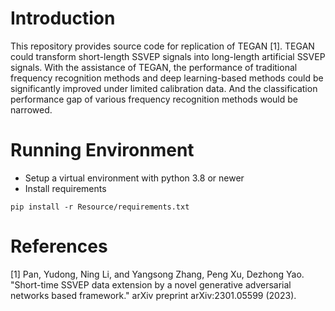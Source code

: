 # Introduction
This repository provides source code for replication of TEGAN [1]. TEGAN could transform short-length SSVEP signals into long-length artificial SSVEP signals. With the assistance of TEGAN, the performance of traditional frequency recognition methods and deep learning-based methods could be significantly improved under limited calibration data. And the classification performance gap of various frequency recognition methods would be narrowed.

# Running Environment
* Setup a virtual environment with python 3.8 or newer
* Install requirements

```
pip install -r Resource/requirements.txt
```

# References
[1] Pan, Yudong, Ning Li, and Yangsong Zhang, Peng Xu, Dezhong Yao. "Short-time SSVEP data extension by a novel generative adversarial networks based framework." arXiv preprint arXiv:2301.05599 (2023).

